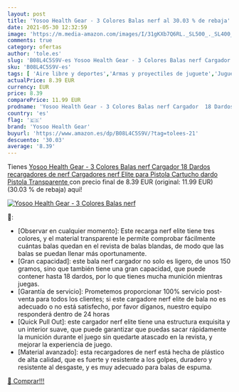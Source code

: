 ```yaml
---
layout: post
title: 'Yosoo Health Gear - 3 Colores Balas nerf al 30.03 % de rebaja'
date: 2021-05-30 12:32:59
image: 'https://m.media-amazon.com/images/I/31gKXb7Q6RL._SL500_._SL400_.jpg'
comments: true
category: ofertas
author: 'tole.es'
slug: 'B08L4C5S9V-es Yosoo Health Gear - 3 Colores Balas nerf Cargador 18...'
sku: 'B08L4C5S9V-es'
tags: [ 'Aire libre y deportes','Armas y proyectiles de juguete','Juguetes','Juguetes y juegos','nerf','yosoo health gear', ]
actualPrice: 8.39 EUR
currency: EUR
price: 8.39
comparePrice: 11.99 EUR
prodname: 'Yosoo Health Gear - 3 Colores Balas nerf Cargador  18 Dardos recargadores de nerf  Cargadores nerf Elite para Pistola Cartucho dardo Pistola  Transparente '
country: 'es'
flag: '🇪🇸'
brand: 'Yosoo Health Gear'
buyurl: 'https://www.amazon.es/dp/B08L4C5S9V/?tag=tolees-21'
descuento: '30.03'
average: '8.39'
---
```


Tienes [Yosoo Health Gear - 3 Colores Balas nerf Cargador  18 Dardos recargadores de nerf  Cargadores nerf Elite para Pistola Cartucho dardo Pistola  Transparente ](https://www.amazon.es/dp/B08L4C5S9V/?tag=tolees-21) con precio final de  8.39 EUR (original: 11.99 EUR) (30.03 %  de rebaja) aqui!

[![Yosoo Health Gear - 3 Colores Balas nerf](https://m.media-amazon.com/images/I/31gKXb7Q6RL._SL500_._SL400_.jpg)](https://www.amazon.es/dp/B08L4C5S9V/?tag=tolees-21)

🔎:

- [Observar en cualquier momento]: Este recarga nerf elite tiene tres colores, y el material transparente le permite comprobar fácilmente cuántas balas quedan en el revista de balas blandas, de modo que las balas se puedan llenar más oportunamente.
- [Gran capacidad]: este bala nerf cargador no solo es ligero, de unos 150 gramos, sino que también tiene una gran capacidad, que puede contener hasta 18 dardos, por lo que tienes mucha munición mientras juegas.
- [Garantía de servicio]: Prometemos proporcionar 100% servicio post-venta para todos los clientes; si este cargadore nerf elite de bala no es adecuado o no está satisfecho, por favor díganos, nuestro equipo responderá dentro de 24 horas
- [Quick Pull Out]: este cargador nerf elite tiene una estructura exquisita y un interior suave, que puede garantizar que puedas sacar rápidamente la munición durante el juego sin quedarte atascado en la revista, y mejorar la experiencia de juego.
- [Material avanzado]: esta recargadores de nerf está hecha de plástico de alta calidad, que es fuerte y resistente a los golpes, duradero y resistente al desgaste, y es muy adecuado para balas de espuma.

[🛒 Comprar!!!](https://www.amazon.es/dp/B08L4C5S9V/?tag=tolees-21)
